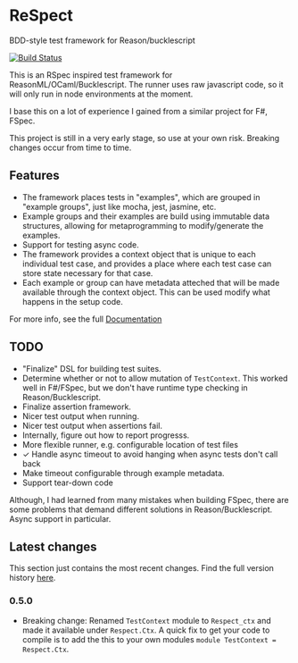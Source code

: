 # ReSpect

BDD-style test framework for Reason/bucklescript

[![Build Status](https://travis-ci.org/PeteProgrammer/respect.svg?branch=master)](https://travis-ci.org/PeteProgrammer/respect)

This is an RSpec inspired test framework for ReasonML/OCaml/Bucklescript. The
runner uses raw javascript code, so it will only run in node environments at the moment.

I base this on a lot of experience I gained from a similar project for F#, FSpec.

This project is still in a very early stage, so use at your own risk. Breaking
changes occur from time to time.

## Features

 * The framework places tests in "examples", which are grouped in "example
     groups", just like mocha, jest, jasmine, etc.
 * Example groups and their examples are build using immutable data structures,
     allowing for metaprogramming to modify/generate the examples.
 * Support for testing async code.
 * The framework provides a context object that is unique to each individual
     test case, and provides a place where each test case can store state
     necessary for that case.
 * Each example or group can have metadata atteched that will be made available
     through the context object. This can be used modify what happens in the
     setup code.

For more info, see the full [Documentation](https://github.com/PeteProgrammer/respect/blob/master/Documentation.md)

## TODO

 * "Finalize" DSL for building test suites.
 * Determine whether or not to allow mutation of `TestContext`. This worked well
     in F#/FSpec, but we don't have runtime type checking in Reason/Bucklescript.
 * Finalize assertion framework.
 * Nicer test output when running.
 * Nicer test output when assertions fail.
 * Internally, figure out how to report progresss.
 * More flexible runner, e.g. configurable location of test files
 * ✓ Handle async timeout to avoid hanging when async tests don't call back
 * Make timeout configurable through example metadata.
 * Support tear-down code

Although, I had learned from many mistakes when building FSpec, there are some
problems that demand different solutions in Reason/Bucklescript. Async support
in particular.

## Latest changes

This section just contains the most recent changes. Find the full version
history [here](https://github.com/PeteProgrammer/respect/blob/master/CHANGELOG.md).

### 0.5.0

 * Breaking change: Renamed `TestContext` module to `Respect_ctx` and made it
     available under `Respect.Ctx`. A quick fix to get your code to compile
     is to add the this to your own modules `module TestContext = Respect.Ctx`.

